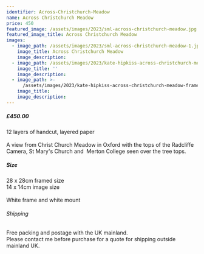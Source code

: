 ```yaml
---
identifier: Across-Christchurch-Meadow
name: Across Christchurch Meadow
price: 450
featured_image: /assets/images/2023/sml-across-christchurch-meadow.jpg
featured_image_title: Across Christchurch Meadow
images:
  - image_path: /assets/images/2023/sml-across-christchurch-meadow-1.jpg
    image_title: Across Christchurch Meadow
    image_description:
  - image_path: /assets/images/2023/kate-hipkiss-across-christchurch-meadow-framed-ws.jpg
    image_title: ''
    image_description:
  - image_path: >-
      /assets/images/2023/kate-hipkiss-across-christchurch-meadow-framed-side-view-ws.jpg
    image_title:
    image_description:
---
```

##### £450.00<br>

12 layers of handcut, layered paper<br><br>A view from Christ Church Meadow in Oxford with the tops of the Radcliffe Camera, St Mary's Church and&nbsp; Merton College seen over the tree tops.

##### Size

28 x 28cm framed size<br>14 x 14cm image size<br><br>White frame and white mount

###### Shipping

Free packing and postage with the UK mainland.<br>Please contact me before purchase for a quote for shipping outside mainland UK.